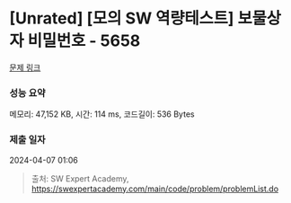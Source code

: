 # [Unrated] [모의 SW 역량테스트] 보물상자 비밀번호 - 5658 

[문제 링크](https://swexpertacademy.com/main/code/problem/problemDetail.do?contestProbId=AWXRUN9KfZ8DFAUo) 

### 성능 요약

메모리: 47,152 KB, 시간: 114 ms, 코드길이: 536 Bytes

### 제출 일자

2024-04-07 01:06



> 출처: SW Expert Academy, https://swexpertacademy.com/main/code/problem/problemList.do
